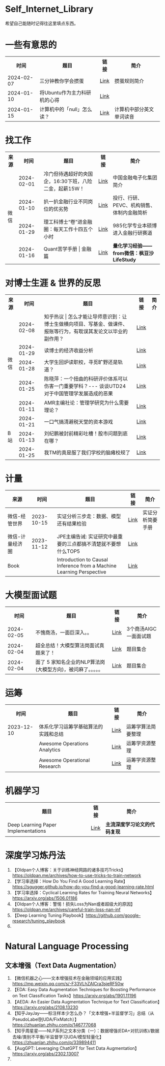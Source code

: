 # Self_Internet_Library
希望自己能随时记得往这里填点东西。


# 一些有意思的
<table>
  <tr>
    <th>时间</th>
    <th>题目</th>
    <th>链接</th>
    <th>简介</th>
  </tr>
  <tr>
    <td>2024-02-07</td>
    <td>三分钟教你学会掼蛋</td>
    <td><a href="https://mp.weixin.qq.com/s/WqRVkqxwiqf5EZksRvKZeQ">Link</a></td>
    <td>掼蛋规则简介</td>
  </tr>
  <tr>
    <td>2024-01-10</td>
    <td>将Ubuntu作为主力科研机的心得</td>
    <td><a href="https://mp.weixin.qq.com/s/2CU-ngehSrUnC2fbkPhnuA">Link</a></td>
    <td></td>
  </tr>
  <tr>
    <td>2024-01-15</td>
    <td>计算机中的「null」怎么读？</td>
    <td><a href="https://www.zhihu.com/question/549740924/answer/3363077599?utm_medium=social&utm_oi=655045255469207552&utm_psn=1732462571280580608&utm_source=wechat_session&s_r=0">Link</a></td>
    <td>计算机中部分英文单词读音</td>
  </tr>
</table>


# 找工作
<table>
  <tr>
    <th>来源</th>
    <th>时间</th>
    <th>题目</th>
    <th>链接</th>
    <th>简介</th>
  </tr>
  <tr>
    <td rowspan="4">微信</td>
    <td>2024-02-01</td>
    <td>冷门但待遇超好的央国企，16:30下班，八险二金，起薪15W！</td>
    <td><a href="https://mp.weixin.qq.com/s/50JmAu81KKxvemvY1o1Etw">Link</a></td>
    <td>中国金融电子化集团简介</td>
  </tr>
  <tr>
    <td>2024-01-10</td>
    <td>扒一扒金融行业不同岗位的优劣势</td>
    <td><a href="https://mp.weixin.qq.com/s/daILh9jkKmoBTtiQYCNL-Q">Link</a></td>
    <td>投行、行研、PEVC、机构销售、体制内金融简析</td>
  </tr>
  <tr>
    <td>2024-01-29</td>
    <td>理工科博士“卷”进金融圈：每天工作十四五个小时</td>
    <td><a href="https://mp.weixin.qq.com/s/1MNlsy87d46Fv4GsXXlG7Q">Link</a></td>
    <td>985化学专业本硕博进入金融行研赛道</td>
  </tr>
  <tr>
    <td>2024-01-16</td>
    <td>Quant苦学手册 | 金融篇</td>
    <td><a href="https://mp.weixin.qq.com/s/bOctLX3PauUEK_SH4jcrxQ">Link</a></td>
    <td><strong>量化学习经验——from微信：枫豆沙LifeStudy</strong></td>
  </tr>
</table>


# 对博士生涯 & 世界的反思
<table>
  <tr>
    <th>来源</th>
    <th>时间</th>
    <th>题目</th>
    <th>链接</th>
    <th>简介</th>
  </tr>
  <tr>
    <td rowspan="5">微信</td>
    <td>2024-02-08</td>
    <td>知乎热议 | 怎么才能让导师意识到：让博士生做横向项目、写基金、做课件、报账等行为，有耽误其发论文以毕业的副作用？</td>
    <td><a href="https://mp.weixin.qq.com/s/FaGExSLmR-OFAzHYT9NorA">Link</a></td>
    <td></td>
  </tr>
  <tr>
    <td>2024-01-29</td>
    <td>读博士的经济收益分析</td>
    <td><a href="https://mp.weixin.qq.com/s/4W-evllbWugww4t7EYNr9A">Link</a></td>
    <td></td>
  </tr>
  <tr>
    <td>2024-01-28</td>
    <td>大学生回炉读职校，寻觅旷野还是轨道？</td>
    <td><a href="https://mp.weixin.qq.com/s/XFo5H63rM9HlcN6S2VTnDw">Link</a></td>
    <td></td>
  </tr>
  <tr>
    <td>2024-01-25</td>
    <td>陈晓萍：一个扭曲的科研评价体系可以伤害一门重要学科？--- 谈谈UTD24 对于中国管理学发展造成的恶果</td>
    <td><a href="https://mp.weixin.qq.com/s/4U0T6hI4n8448YLRia4bqA">Link</a></td>
    <td></td>
  </tr>
  <tr>
    <td>2024-01-11</td>
    <td>AMR主编社论：管理学研究为什么需要理论？</td>
    <td><a href="https://mp.weixin.qq.com/s/zTl45-IQ_a68413KRafqrA">Link</a></td>
    <td></td>
  </tr>
  <tr>
    <td rowspan="3">B站</td>
    <td>2024-01-21</td>
    <td>一口气搞清避税天堂的资本游戏</td>
    <td><a href="https://www.bilibili.com/video/BV1ne411n7Vc?vd_source=212a48f118f484bfff9c726b8ee904f2">Link</a></td>
    <td></td>
  </tr>
  <tr>
    <td>2024-01-13</td>
    <td>刘纪鹏被封前精彩吐槽！股市问题到底在哪？</td>
    <td><a href="https://www.bilibili.com/video/BV12V41197PM/?vd_source=212a48f118f484bfff9c726b8ee904f2">Link</a></td>
    <td></td>
  </tr>
  <tr>
    <td>2024-01-25</td>
    <td>我TM的真是服了我们学校的脑瘫校规了</td>
    <td><a href="https://www.bilibili.com/video/BV18K4y1i7FS/?buvid=XUD6CDDDB45ECA48467CCAD95A8C97AB0F494&from_spmid=tm.recommend.0.0&is_story_h5=false&mid=xhKOq3lNbDlI5XITl%2FI8jA%3D%3D&p=1&plat_id=116&share_from=ugc&share_medium=android&share_plat=android&share_session_id=035cf829-1098-4969-b3ba-d1b01cd6c164&share_source=WEIXIN&share_tag=s_i&spmid=united.player-video-detail.0.0&timestamp=1706505786&unique_k=gZxfTZu&up_id=1443131643&vd_source=37b4202e7aa5f0ad62efbc6f007baf68">Link</a></td>
    <td></td>
  </tr>
</table>


# 计量
|来源|时间|题目|链接|简介|
|-|-|-|-|-|
| 微信-经管世界 | 2023-10-15 | 实证分析三步走：数据、模型还有结果检验 | <a href="https://mp.weixin.qq.com/s/fdm8TSduGU_9m6zxQOQ6yg">Link</a> | 实证分析简要手册 |
| 微信-计量经济圈 | 2023-11-12 | JPE主编告诫: 实证研究中最重要的三点都搞不清楚就不要想什么TOP5 | <a href="https://mp.weixin.qq.com/s/SrzrJpr7sSwIqGyP2fwe-Q">Link</a> |  |
| Book |  | Introduction to Causal Inference from a Machine Learning Perspective | <a href="https://www.bradyneal.com/causal-inference-course">Link</a> |  |


# 大模型面试题
<table>
  <tr>
    <th>时间</th>
    <th>题目</th>
    <th>链接</th>
    <th>简介</th>
  </tr>
  <tr>
    <td>2024-02-05</td>
    <td>不愧商汤，一面巨深入。。</td>
    <td><a href="https://mp.weixin.qq.com/s/fbC_-5EKOqSRaHbPQd1UeQ">Link</a></td>
    <td>3个商汤AIGC一面面试题</td>
  </tr>
  <tr>
    <td>2024-02-04</td>
    <td>超全总结！大模型算法岗面试真题来了！</td>
    <td><a href="https://mp.weixin.qq.com/s/deFAz5edfZ37KcxKPAaTfw">Link</a></td>
    <td>题目集合</td>
  </tr>
  <tr>
    <td>2024-02-04</td>
    <td>面了 5 家知名企业的NLP算法岗(大模型方向)，被问麻了。。。。。</td>
    <td><a href="https://mp.weixin.qq.com/s/tCkFJhj28T-kdV95IlT1_Q">Link</a></td>
    <td>题目集合</td>
  </tr>
</table>


# 运筹
<table>
  <tr>
    <th>时间</th>
    <th>题目</th>
    <th>链接</th>
    <th>简介</th>
  </tr>
  <tr>
    <td>2023-12-10</td>
    <td>体系化学习运筹学基础算法的实践和总结</td>
    <td><a href="https://mp.weixin.qq.com/s/NnxoyYk2a7tQOdkktElaXg">Link</a></td>
    <td>运筹学算法简要整理</td>
  </tr>
  <tr>
    <td></td>
    <td>Awesome Operations Analytics</td>
    <td><a href="https://github.com/kevinkevin556/awesome-operations-analytics">Link</a></td>
    <td>运筹学资源整理</td>
  </tr>
  <tr>
    <td></td>
    <td>Awesome Operational Research</td>
    <td><a href="https://github.com/joaojunior/awesome-operational_research">Link</a></td>
    <td>运筹学资源整理</td>
  </tr>
</table>


# 机器学习
<table>
  <tr>
    <th>题目</th>
    <th>链接</th>
    <th>简介</th>
  </tr>
  <tr>
    <td>Deep Learning Paper Implementations</td>
    <td><a href="https://github.com/labmlai/annotated_deep_learning_paper_implementations">Link</a></td>
    <td><strong>主流深度学习论文的代码复现</strong></td>
  </tr>
</table>


# 深度学习炼丹法
1. 【Oldpan个人博客：关于训练神经网路的诸多技巧Tricks】https://oldpan.me/archives/how-to-use-tricks-to-train-network
2. 【学习率选择：How Do You Find A Good Learning Rate】https://sgugger.github.io/how-do-you-find-a-good-learning-rate.html
3. 【学习率选择：Cyclical Learning Rates for Training Neural Networks】https://arxiv.org/abs/1506.01186
4. 【Oldpan个人博客：警惕！损失Loss为Nan或者超级大的原因】https://oldpan.me/archives/careful-train-loss-nan-inf
5. 【Deep Learning Tuning Playbook】https://github.com/google-research/tuning_playbook
6. 


# Natural Language Processing
## 文本增强（Text Data Augmentation）
1. 【微信机器之心——文本增强技术在金融领域的应用实践】https://mp.weixin.qq.com/s/-F33VLhZAlCra3sjeRF50w
2. 【EDA: Easy Data Augmentation Techniques for Boosting Performance on Text Classification Tasks】https://arxiv.org/abs/1901.11196
3. 【AEDA: An Easier Data Augmentation Technique for Text Classification】https://arxiv.org/abs/2108.13230
4. 【知乎JayJay——标注样本少怎么办？「文本增强+半监督学习」总结（从PseudoLabel到UDA/FixMatch）】https://zhuanlan.zhihu.com/p/146777068
5. 【知乎周星星——NLP系列之文本分类（一）：数据增强(EDA+对抗训练)/数据去噪/类别不平衡/半监督学习UDA/模型轻量化】https://zhuanlan.zhihu.com/p/339894411
6. 【AugGPT: Leveraging ChatGPT for Text Data Augmentation】https://arxiv.org/abs/2302.13007
7. 
